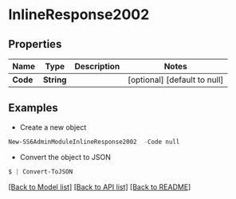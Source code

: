 # InlineResponse2002
## Properties

Name | Type | Description | Notes
------------ | ------------- | ------------- | -------------
**Code** | **String** |  | [optional] [default to null]

## Examples

- Create a new object
```powershell
New-SS6AdminModuleInlineResponse2002  -Code null
```

- Convert the object to JSON
```powershell
$ | Convert-ToJSON
```


[[Back to Model list]](../README.md#documentation-for-models) [[Back to API list]](../README.md#documentation-for-api-endpoints) [[Back to README]](../README.md)


